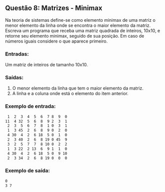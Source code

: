 ## Questão 8: Matrizes - Minimax
Na teoria de sistemas define-se como elemento minimax de uma matriz o menor elemento da linha onde se encontra o maior elemento da matriz. Escreva um programa que receba uma matriz quadrada de inteiros, 10x10, e retorne seu elemento minimax, seguido de sua posição. Em caso de números iguais considere o que aparece primeiro.

### Entradas:
Um matriz de inteiros de tamanho 10x10.

### Saídas:
1. O menor elemento da linha que tem o maior elemento da matriz.
2. A linha e a coluna onde está o elemento do item anterior.

### Exemplo de entrada:
```bash
 1  2  3  4  5  6  7 8  9  0
11  4 32  5  6  8  9 2  3  1
 2  3  5  6  7  8  1 0  3  1
 1  3 45  2  6  8  9 0  2  0
 4 30  4  2  6 18  5 0  1  0
 2  3 40  2  6  8 19 0 45  9
 3  2  5  7  7  8 10 0  2  2
 1  3 22  2 13  6  9 1  1  0
 4 30  4  2  6 18  5 0  9 10
 2  3 34  2  6  8 19 0  0  0

```

### Exemplo de saída:
```bash
0
3 7
```
